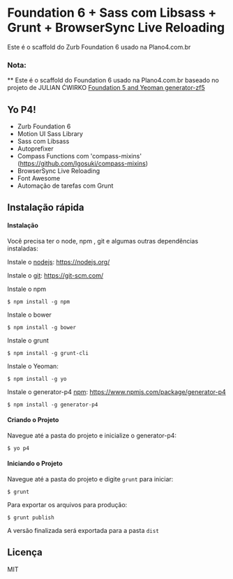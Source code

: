 # Foundation 6 + Sass com Libsass + Grunt + BrowserSync Live Reloading

Este é o scaffold do Zurb Foundation 6 usado na Plano4.com.br

### Nota:

** Este é o scaffold do Foundation 6 usado na Plano4.com.br baseado no projeto de JULIAN ĆWIRKO [Foundation 5 and Yeoman generator-zf5](http://julian.io/foundation-5-and-yeoman/) 

## Yo P4!
* Zurb Foundation 6
* Motion UI Sass Library
* Sass com Libsass
* Autoprefixer
* Compass Functions com 'compass-mixins' (https://github.com/Igosuki/compass-mixins)
* BrowserSync Live Reloading
* Font Awesome
* Automação de tarefas com Grunt

## Instalação rápida

#### Instalação

Você precisa ter o node, npm , git e algumas outras dependências instaladas:

Instale o [nodejs](https://nodejs.org/): https://nodejs.org/

Instale o [git](https://git-scm.com/): https://git-scm.com/


Instale o npm

```
$ npm install -g npm
```

Instale o bower

```
$ npm install -g bower
```

Instale o grunt
```
$ npm install -g grunt-cli
```

Instale o Yeoman:

```
$ npm install -g yo
```

Instale o generator-p4 [npm](https://www.npmjs.com/package/generator-p4): https://www.npmjs.com/package/generator-p4

```
$ npm install -g generator-p4
```

#### Criando o Projeto

Navegue até a pasta do projeto e inicialize o generator-p4:

```
$ yo p4
```

#### Iniciando o Projeto

Navegue até a pasta do projeto e digite `grunt` para iniciar:

```
$ grunt
```

Para exportar os arquivos para produção:

```
$ grunt publish
```

A versão finalizada será exportada para a pasta `dist`

## Licença

MIT
